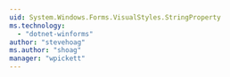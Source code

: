 ```yaml
---
uid: System.Windows.Forms.VisualStyles.StringProperty
ms.technology: 
  - "dotnet-winforms"
author: "stevehoag"
ms.author: "shoag"
manager: "wpickett"
---
```

